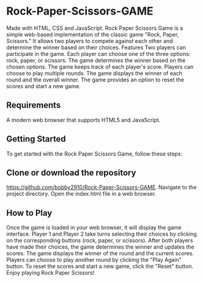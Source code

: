 # Rock-Paper-Scissors-GAME
Made with HTML, CSS and JavaScript.
Rock Paper Scissors Game is a simple web-based implementation of the classic game "Rock, Paper, Scissors." It allows two players to compete against each other and determine the winner based on their choices.
Features
Two players can participate in the game.
Each player can choose one of the three options: rock, paper, or scissors.
The game determines the winner based on the chosen options.
The game keeps track of each player's score.
Players can choose to play multiple rounds.
The game displays the winner of each round and the overall winner.
The game provides an option to reset the scores and start a new game.


## Requirements
A modern web browser that supports HTML5 and JavaScript.

## Getting Started
To get started with the Rock Paper Scissors Game, follow these steps:

## Clone or download the repository 
https://github.com/bobby2910/Rock-Paper-Scissors-GAME.
Navigate to the project directory.
Open the index.html file in a web browser.

## How to Play
Once the game is loaded in your web browser, it will display the game interface.
Player 1 and Player 2 take turns selecting their choices by clicking on the corresponding buttons (rock, paper, or scissors).
After both players have made their choices, the game determines the winner and updates the scores.
The game displays the winner of the round and the current scores.
Players can choose to play another round by clicking the "Play Again" button.
To reset the scores and start a new game, click the "Reset" button.
Enjoy playing Rock Paper Scissors!
